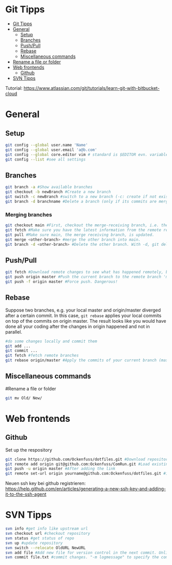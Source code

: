 # Git Tipps
<!-- @import "[TOC]" {cmd="toc" depthFrom=1 depthTo=6 orderedList=false} -->

<!-- code_chunk_output -->

- [Git Tipps](#git-tipps)
- [General](#general)
  - [Setup](#setup)
  - [Branches](#branches)
  - [Push/Pull](#pushpull)
  - [Rebase](#rebase)
  - [Miscellaneous commands](#miscellaneous-commands)
- [Rename a file or folder](#rename-a-file-or-folder)
- [Web frontends](#web-frontends)
  - [Github](#github)
- [SVN Tipps](#svn-tipps)

<!-- /code_chunk_output -->

Tutorial: https://www.atlassian.com/git/tutorials/learn-git-with-bitbucket-cloud

# General

## Setup
```bash
git config --global user.name 'Name'
git config --global user.email 'a@b.com'
git config --global core.editor vim # standard is $EDITOR evn. variable
git config --list #see all settings
```

## Branches
```bash
git branch -a #Show available branches
git checkout -b newBranch #Create a new branch
git switch -c newBranch #switch to a new branch (-c: create if not existent). Your unstaged changes will be taken with you to the new branch. Like git checkout <branchname>.
git branch -d branchname #Delete a branch (only if its commits are merged in another branch before)
```

### Merging branches
```bash
git checkout main #First, checkout the merge-receiving branch, i.e. the branch you want to have a merge commit introducing the changes from the other branch.
git fetch #Make sure you have the latest information from the remote repository
git pull #Make sure main, the merge receiving branch, is updated.
git merge <other-branch> #merge the other branch into main.
git branch -d <other-branch> #Delete the other branch. With -d, git deletes only if everything is merged into main. (-D would delete in every case - dangerous!)
```

## Push/Pull
```bash
git fetch #Download remote changes to see what has happened remotely, but do not touch the state of your local content.
git push origin master #Push the current branch to the remote branch 'master' on the remote repository 'origin' ('origin' is just a name for the remote url and can be customized)
git push -f origin master #Force push. Dangerous!
```
## Rebase
Suppose two branches, e.g. your local master and origin/master diverged after a certain commit. In this case, `git rebase` applies your local commits on top of the commits on origin master. The result looks like you would have done all your coding after the changes in origin happened and not in parallel.
```bash
#do some changes locally and commit them
git add ...
git commit ...
git fetch #fetch remote branches
git rebase origin/master #Apply the commits of your current branch (master) on top of origin/master
```

## Miscellaneous commands
#Rename a file or folder
```bash
git mv Old/ New/
```




# Web frontends
## Github
Set up the respository
```bash
git clone https://github.com/Ockenfuss/dotfiles.git #Download repository from github, or alternatively:
git remote add origin git@github.com:Ockenfuss/ComRun.git #Load existing repository to github (create an empty repository there first)
git push -u origin master #After adding the link
git remote set-url origin yourname@github.com:Ockenfuss/dotfiles.git #if we want to change e.g. from https to ssh
```


Neuen ssh key bei github registrieren:
https://help.github.com/en/articles/generating-a-new-ssh-key-and-adding-it-to-the-ssh-agent


# SVN Tipps
```bash
svn info #get info like upstream url
svn checkout url #checkout repository
svn status #get status of repo
svn up #update repository
svn switch --relocate OldURL NewURL
svn add file #Add new file for version control in the next commit. Unlike in git, this has to be done only when adding the file for the first time.
svn commit file.txt #commit changes. "-m logmessage" to specify the commit message
```
